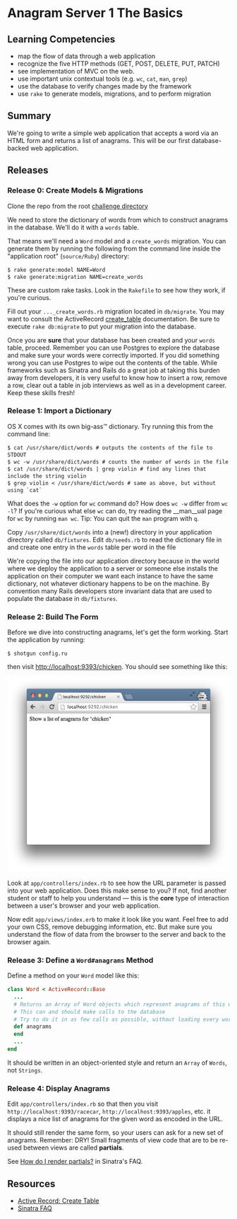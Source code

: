 # Anagram Server 1 The Basics

## Learning Competencies

* map the flow of data through a web application
* recognize the five HTTP methods (GET, POST, DELETE, PUT, PATCH)
* see implementation of MVC on the web.
* use important unix contextual tools (e.g. `wc`, `cat`, `man`, `grep`)
* use the database to verify changes made by the framework
* use `rake` to generate models, migrations, and to perform migration

## Summary

We're going to write a simple web application that accepts a word via an HTML
form and returns a list of anagrams.  This will be our first database-backed
web application.

## Releases

### Release 0: Create Models &amp; Migrations

Clone the repo from the root [challenge directory](../../../../../anagram-server-1-the-basics-challenge)

We need to store the dictionary of words from which to construct
anagrams in the database.  We'll do it with a `words` table.

That means we'll need a `Word` model and a `create_words` migration.  You can
generate them by running the following from the command line inside the
"application root" (`source/Ruby`) directory:

```text
$ rake generate:model NAME=Word
$ rake generate:migration NAME=create_words
```

These are custom rake tasks.  Look in the `Rakefile` to see how they work, if you're curious.

Fill out your `..._create_words.rb` migration located in `db/migrate`.  You may
want to consult the ActiveRecord [create_table][] documentation.  Be sure to
execute `rake db:migrate` to put your migration into the database.

Once you are **sure** that your database has been created and your `words`
table, proceed.  Remember you can use Postgres to explore the database and make
sure your words were correctly imported.  If you did something wrong you can
use Postgres to wipe out the contents of the table.  While frameworks such as
Sinatra and Rails do a great job at taking this burden away from developers,
it is very useful to know how to insert a row, remove a row, clear out a
table in job interviews as well as in a development career.  Keep these skills
fresh!

### Release 1: Import a Dictionary

OS X comes with its own big-ass&trade; dictionary.  Try running this from the
command line:

```text
$ cat /usr/share/dict/words # outputs the contents of the file to STDOUT
$ wc -w /usr/share/dict/words # counts the number of words in the file
$ cat /usr/share/dict/words | grep violin # find any lines that include the string violin
$ grep violin < /usr/share/dict/words # same as above, but without using `cat`
```

What does the `-w` option for `wc` command do? How does `wc -w` differ from
`wc -l`? If you're curious what else `wc` can do, try reading the __man__ual
page for `wc` by running `man wc`. Tip: You can quit the `man` program with
`q`.

Copy `/usr/share/dict/words` into a (new!) directory in your application
directory called `db/fixtures`.  Edit `db/seeds.rb` to read the dictionary file
in and create one entry in the `words` table per word in the file 

We're copying the file into our application directory because in the world
where we deploy the application to a server or someone else installs the
application on their computer we want each instance to have the same
dictionary, not whatever dictionary happens to be on the machine.  By
convention many Rails developers store invariant data that are used to populate
the database in `db/fixtures`.

### Release 2: Build The Form

Before we dive into constructing anagrams, let's get the form working.  Start
the application by running:

```text
$ shotgun config.ru
```
then visit [http://localhost:9393/chicken](http://localhost:9393/chicken).  You should see something like this:

<p style="text-align: center">
<img src="./screenshot.png">
</p>

Look at `app/controllers/index.rb` to see how the URL parameter is passed into
your web application.  Does this make sense to you?  If not, find another
student or staff to help you understand &mdash; this is the **core** type of
interaction between a user's browser and your web application.

Now edit `app/views/index.erb` to make it look like you want.  Feel free to add
your own CSS, remove debugging information, etc.  But make sure you understand
the flow of data from the browser to the server and back to the browser again.

### Release 3: Define a `Word#anagrams` Method

Define a method on your `Word` model like this:

```ruby
class Word < ActiveRecord::Base
  ...
  # Returns an Array of Word objects which represent anagrams of this word
  # This can and should make calls to the database
  # Try to do it in as few calls as possible, without loading every word into memory.  If you can't, that's ok.
  def anagrams
  end
  ...
end
```

It should be written in an object-oriented style and return an `Array` of `Words`, not `Strings`.

### Release 4: Display Anagrams

Edit `app/controllers/index.rb` so that then you visit
`http://localhost:9393/racecar`, `http://localhost:9393/apples`, etc. it
displays a nice list of anagrams for the given word as encoded in the URL.

It should still render the same form, so your users can ask for a new set of
anagrams.  Remember: DRY!  Small fragments of view code that are to be re-used
between views are called **partials**.

See [How do I render partials?][sinatra_partials] in
Sinatra's FAQ.

## Resources

* [Active Record: Create Table][create_table]
* [Sinatra FAQ][sinatra_partials]

[create_table]: http://api.rubyonrails.org/classes/ActiveRecord/ConnectionAdapters/SchemaStatements.html#method-i-create_table
[sinatra_partials]: http://www.sinatrarb.com/faq.html#partials

